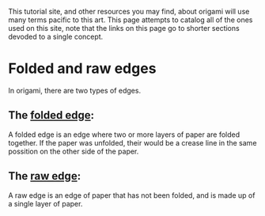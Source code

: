   This tutorial site, and other resources you may find, about origami will use many terms pacific to this art. 
This page attempts to catalog all of the ones used on this site, note that the links on this page go to shorter sections devoded to a single concept.
# Folded and raw edges

In origami, there are two types of edges.

## The [folded edge](foldededge.md):

A folded edge is an edge where two or more layers of paper are folded together. If the paper was unfolded, their would be a crease line in the same possition on the other side of the paper.


## The [raw edge](rawedge.md):
A raw edge is an edge of paper that has not been folded, and is made up of a single layer of paper.
